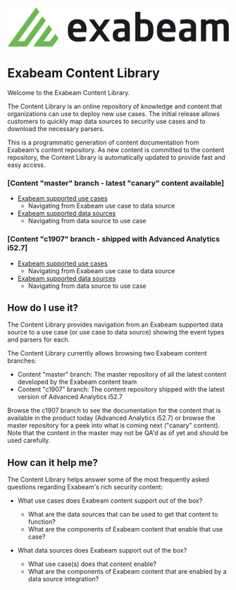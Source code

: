
![Exabeam](banner.png)

# Exabeam Content Library
Welcome to the Exabeam Content Library.

The Content Library is an online repository of knowledge and content that organizations can use to deploy new use cases. The initial release allows customers to quickly map data sources to security use cases and to download the necessary parsers.

This is a programmatic generation of content documentation from Exabeam's content repository. As new content is committed to the content repository, the Content Library is automatically updated to provide fast and easy access.

### [Content "master" branch - latest "canary" content available]
- [Exabeam supported use cases](CDS_Tool_Output/Exabeam%20Use%20Cases.md)
  - Navigating from Exabeam use case to data source
- [Exabeam supported data sources](CDS_Tool_Output/Exabeam%20Data%20Sources.md)
  - Navigating from data source to use case
### [Content "c1907" branch - shipped with Advanced Analytics i52.7]
- [Exabeam supported use cases](https://github.com/ExabeamLabs/Content-Doc/tree/c1907/CDS_Tool_Output/Exabeam%20Use%20Cases.md)
  - Navigating from Exabeam use case to data source
- [Exabeam supported data sources](https://github.com/ExabeamLabs/Content-Doc/tree/c1907/CDS_Tool_Output/Exabeam%20Data%20Sources.md)
  - Navigating from data source to use case

## How do I use it?
The Content Library provides navigation from an Exabeam supported data source to a use case (or use case to data source) showing the event types and parsers for each.

The Content Library currently allows browsing two Exabeam content branches: 
 - Content "master" branch: The master repository of all the latest content developed by the Exabeam content team
 - Content "c1907" branch: The content repository shipped with the latest version of Advanced Analytics i52.7

Browse the c1907 branch to see the documentation for the content that is available in the product today (Advanced Analytics i52.7) or browse the master repository for a peek into what is coming next ("canary" content). Note that the content in the master may not be QA'd as of yet and should be used carefully. 

## How can it help me?
The Content Library helps answer some of the most frequently asked questions regarding Exabeam's rich security content:

 - What use cases does Exabeam content support out of the box?
   - What are the data sources that can be used to get that content to function? 
   - What are the components of Exabeam content that enable that use case?

 - What data sources does Exabeam support out of the box?
   - What use case(s) does that content enable?
   - What are the components of Exabeam content that are enabled by a data source integration?
